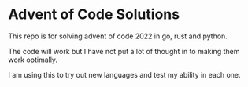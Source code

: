
# Advent of Code Solutions
This repo is for solving advent of code 2022 in go, rust and python.

The code will work but I have not put a lot of thought in to making them work optimally.

I am using this to try out new languages and test my ability in each one.